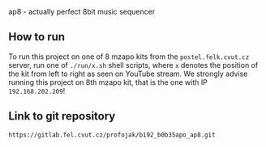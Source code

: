 ap8 - actually perfect 8bit music sequencer

## How to run

To run this project on one of 8 mzapo kits from the `postel.felk.cvut.cz` server, run one of `./run/x.sh` shell scripts, where `x` denotes the position of the kit from left to right as seen on YouTube stream. We strongly advise running this project on 8th mzapo kit, that is the one with IP `192.168.202.209`!

## Link to git repository

`https://gitlab.fel.cvut.cz/profojak/b192_b0b35apo_ap8.git`

